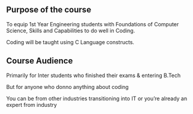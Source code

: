 ## Purpose of the course

To equip 1st Year Engineering students with Foundations of
Computer Science, Skills and Capabilities to do well in Coding.

Coding will be taught using C Language constructs.

## Course Audience

Primarily for Inter students
who finished their exams & entering B.Tech

But for anyone who donno anything about coding

You can be from other industries transitioning into IT or you’re already an expert from industry